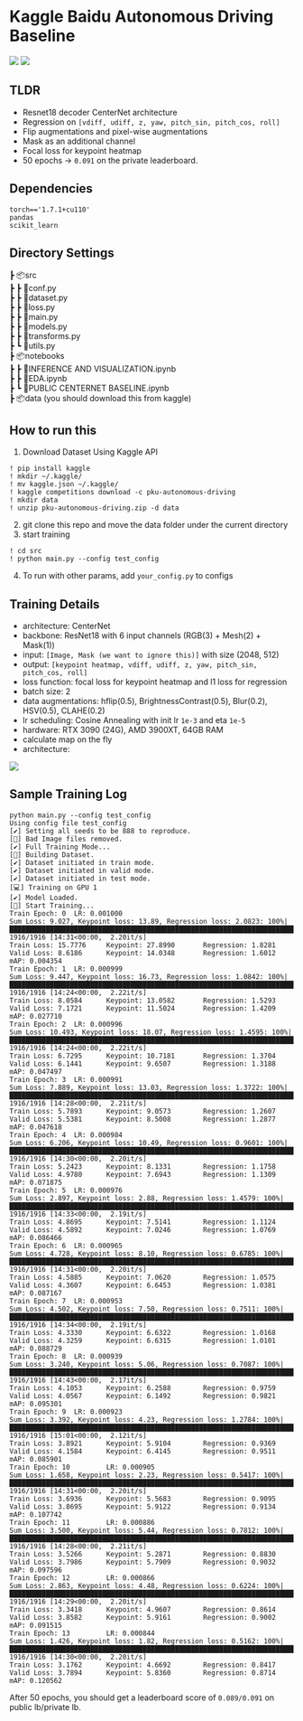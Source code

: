 # Kaggle Baidu Autonomous Driving Baseline
<img src='https://github.com/sin1012/kaggle_baidu_autonomous_driving/blob/main/images/sample_predictions.png'>  
<img src='https://github.com/sin1012/kaggle_baidu_autonomous_driving/blob/main/images/heatmaps.png'>

## TLDR 
- Resnet18 decoder CenterNet architecture
- Regression on `[vdiff, udiff, z, yaw, pitch_sin, pitch_cos, roll]`
- Flip augmentations and pixel-wise augmentations
- Mask as an additional channel
- Focal loss for keypoint heatmap
- 50 epochs -> `0.091` on the private leaderboard.

## Dependencies 
```
torch=='1.7.1+cu110'
pandas
scikit_learn
```
## Directory Settings
┣ 📦src  
┣ ┣ 📜conf.py  
┣ ┣ 📜dataset.py  
┣ ┣ 📜loss.py  
┣ ┣ 📜main.py  
┣ ┣ 📜models.py  
┣ ┣ 📜transforms.py   
┣ ┗ 📜utils.py    
┣ 📦notebooks  
┣ ┣ 📜INFERENCE AND VISUALIZATION.ipynb  
┣ ┣ 📜EDA.ipynb  
┣ ┗ 📜PUBLIC CENTERNET BASELINE.ipynb  
┣ 📦data (you should download this from kaggle)

## How to run this 
1. Download Dataset Using Kaggle API
```
! pip install kaggle
! mkdir ~/.kaggle/
! mv kaggle.json ~/.kaggle/
! kaggle competitions download -c pku-autonomous-driving
! mkdir data
! unzip pku-autonomous-driving.zip -d data
```
2. git clone this repo and move the data folder under the current directory
3. start training
```
! cd src
! python main.py --config test_config
```
4. To run with other params, add `your_config.py` to configs

## Training Details 
- architecture: CenterNet
- backbone: ResNet18 with 6 input channels (RGB(3) + Mesh(2) + Mask(1))
- input: `[Image, Mask (we want to ignore this)]` with size (2048, 512)
- output: `[keypoint heatmap, vdiff, udiff, z, yaw, pitch_sin, pitch_cos, roll]`
- loss function: focal loss for keypoint heatmap and l1 loss for regression
- batch size: 2
- data augmentations: hflip(0.5), BrightnessContrast(0.5), Blur(0.2), HSV(0.5), CLAHE(0.2)
- lr scheduling: Cosine Annealing with init lr `1e-3` and eta `1e-5`
- hardware: RTX 3090 (24G), AMD 3900XT, 64GB RAM
- calculate map on the fly
- architecture:
<img src='https://github.com/sin1012/kaggle_baidu_autonomous_driving/blob/main/images/modelarch.png'>

## Sample Training Log
```
python main.py --config test_config
Using config file test_config
[✔️] Setting all seeds to be 888 to reproduce.
[🐻] Bad Image files removed.
[✔️] Full Training Mode...
[🐶] Building Dataset.
[✔️] Dataset initiated in train mode.
[✔️] Dataset initiated in valid mode.
[✔️] Dataset initiated in test mode.
[💻] Training on GPU 1
[✔️] Model Loaded.
[🚀] Start Training...
Train Epoch: 0  LR: 0.001000
Sum Loss: 9.027, Keypoint loss: 13.89, Regression loss: 2.0823: 100%|███████████████████████████████████████████████████████████████████████████████████████████████████████████████████| 1916/1916 [14:31<00:00,  2.20it/s]
Train Loss: 15.7776     Keypoint: 27.8990       Regression: 1.8281
Valid Loss: 8.6186      Keypoint: 14.0348       Regression: 1.6012      mAP: 0.004354
Train Epoch: 1  LR: 0.000999
Sum Loss: 9.447, Keypoint loss: 16.73, Regression loss: 1.0842: 100%|████████████████████████████████████████████████████████████████████████████████████████████████████████████████████████████████████████████████████████████████████████████████████████| 1916/1916 [14:24<00:00,  2.22it/s]
Train Loss: 8.0584      Keypoint: 13.0582       Regression: 1.5293
Valid Loss: 7.1721      Keypoint: 11.5024       Regression: 1.4209      mAP: 0.027710
Train Epoch: 2  LR: 0.000996
Sum Loss: 10.493, Keypoint loss: 18.07, Regression loss: 1.4595: 100%|███████████████████████████████████████████████████████████████████████████████████████████████████████████████████████████████████████████████████████████████████████████████████████| 1916/1916 [14:24<00:00,  2.22it/s]
Train Loss: 6.7295      Keypoint: 10.7181       Regression: 1.3704
Valid Loss: 6.1441      Keypoint: 9.6507        Regression: 1.3188      mAP: 0.047497
Train Epoch: 3  LR: 0.000991
Sum Loss: 7.889, Keypoint loss: 13.03, Regression loss: 1.3722: 100%|████████████████████████████████████████████████████████████████████████████████████████████████████████████████████████████████████████████████████████████████████████████████████████| 1916/1916 [14:28<00:00,  2.21it/s]
Train Loss: 5.7893      Keypoint: 9.0573        Regression: 1.2607
Valid Loss: 5.5381      Keypoint: 8.5008        Regression: 1.2877      mAP: 0.047618
Train Epoch: 4  LR: 0.000984
Sum Loss: 6.206, Keypoint loss: 10.49, Regression loss: 0.9601: 100%|████████████████████████████████████████████████████████████████████████████████████████████████████████████████████████████████████████████████████████████████████████████████████████| 1916/1916 [14:30<00:00,  2.20it/s]
Train Loss: 5.2423      Keypoint: 8.1331        Regression: 1.1758
Valid Loss: 4.9780      Keypoint: 7.6943        Regression: 1.1309      mAP: 0.071875
Train Epoch: 5  LR: 0.000976
Sum Loss: 2.897, Keypoint loss: 2.88, Regression loss: 1.4579: 100%|█████████████████████████████████████████████████████████████████████████████████████████████████████████████████████████████████████████████████████████████████████████████████████████| 1916/1916 [14:33<00:00,  2.19it/s]
Train Loss: 4.8695      Keypoint: 7.5141        Regression: 1.1124
Valid Loss: 4.5892      Keypoint: 7.0246        Regression: 1.0769      mAP: 0.086466
Train Epoch: 6  LR: 0.000965
Sum Loss: 4.728, Keypoint loss: 8.10, Regression loss: 0.6785: 100%|█████████████████████████████████████████████████████████████████████████████████████████████████████████████████████████████████████████████████████████████████████████████████████████| 1916/1916 [14:31<00:00,  2.20it/s]
Train Loss: 4.5885      Keypoint: 7.0620        Regression: 1.0575
Valid Loss: 4.3607      Keypoint: 6.6453        Regression: 1.0381      mAP: 0.087167
Train Epoch: 7  LR: 0.000953
Sum Loss: 4.502, Keypoint loss: 7.50, Regression loss: 0.7511: 100%|█████████████████████████████████████████████████████████████████████████████████████████████████████████████████████████████████████████████████████████████████████████████████████████| 1916/1916 [14:34<00:00,  2.19it/s]
Train Loss: 4.3330      Keypoint: 6.6322        Regression: 1.0168
Valid Loss: 4.3259      Keypoint: 6.6315        Regression: 1.0101      mAP: 0.088729
Train Epoch: 8  LR: 0.000939
Sum Loss: 3.240, Keypoint loss: 5.06, Regression loss: 0.7087: 100%|█████████████████████████████████████████████████████████████████████████████████████████████████████████████████████████████████████████████████████████████████████████████████████████| 1916/1916 [14:43<00:00,  2.17it/s]
Train Loss: 4.1053      Keypoint: 6.2588        Regression: 0.9759
Valid Loss: 4.0567      Keypoint: 6.1492        Regression: 0.9821      mAP: 0.095301
Train Epoch: 9  LR: 0.000923
Sum Loss: 3.392, Keypoint loss: 4.23, Regression loss: 1.2784: 100%|█████████████████████████████████████████████████████████████████████████████████████████████████████████████████████████████████████████████████████████████████████████████████████████| 1916/1916 [15:01<00:00,  2.12it/s]
Train Loss: 3.8921      Keypoint: 5.9104        Regression: 0.9369
Valid Loss: 4.1584      Keypoint: 6.4145        Regression: 0.9511      mAP: 0.085901
Train Epoch: 10         LR: 0.000905
Sum Loss: 1.658, Keypoint loss: 2.23, Regression loss: 0.5417: 100%|█████████████████████████████████████████████████████████████████████████████████████████████████████████████████████████████████████████████████████████████████████████████████████████| 1916/1916 [14:31<00:00,  2.20it/s]
Train Loss: 3.6936      Keypoint: 5.5683        Regression: 0.9095
Valid Loss: 3.8695      Keypoint: 5.9122        Regression: 0.9134      mAP: 0.107742
Train Epoch: 11         LR: 0.000886
Sum Loss: 3.500, Keypoint loss: 5.44, Regression loss: 0.7812: 100%|█████████████████████████████████████████████████████████████████████████████████████████████████████████████████████████████████████████████████████████████████████████████████████████| 1916/1916 [14:28<00:00,  2.21it/s]
Train Loss: 3.5266      Keypoint: 5.2871        Regression: 0.8830
Valid Loss: 3.7986      Keypoint: 5.7909        Regression: 0.9032      mAP: 0.097596
Train Epoch: 12         LR: 0.000866
Sum Loss: 2.863, Keypoint loss: 4.48, Regression loss: 0.6224: 100%|█████████████████████████████████████████████████████████████████████████████████████████████████████████████████████████████████████████████████████████████████████████████████████████| 1916/1916 [14:29<00:00,  2.20it/s]
Train Loss: 3.3418      Keypoint: 4.9607        Regression: 0.8614
Valid Loss: 3.8582      Keypoint: 5.9161        Regression: 0.9002      mAP: 0.091515
Train Epoch: 13         LR: 0.000844
Sum Loss: 1.426, Keypoint loss: 1.82, Regression loss: 0.5162: 100%|█████████████████████████████████████████████████████████████████████████████████████████████████████████████████████████████████████████████████████████████████████████████████████████| 1916/1916 [14:30<00:00,  2.20it/s]
Train Loss: 3.1762      Keypoint: 4.6692        Regression: 0.8417
Valid Loss: 3.7894      Keypoint: 5.8360        Regression: 0.8714      mAP: 0.120562
```
After 50 epochs, you should get a leaderboard score of `0.089/0.091` on public lb/private lb.
